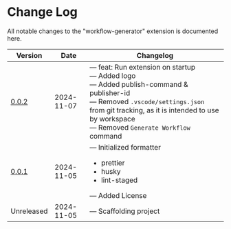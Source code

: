 # Change Log

All notable changes to the "workflow-generator" extension is documented here.

| Version                                                                                                                                      | Date       | Changelog                                                                                                                                                                                                                                                               |
| -------------------------------------------------------------------------------------------------------------------------------------------- | ---------- | ----------------------------------------------------------------------------------------------------------------------------------------------------------------------------------------------------------------------------------------------------------------------- |
| [0.0.2](https://marketplace.visualstudio.com/_apis/public/gallery/publishers/nirvikpurkait/vsextensions/workflow-generator/0.0.2/vspackage)  | 2024-11-07 | &mdash; feat: Run extension on startup <br> &mdash; Added logo <br> &mdash; Added publish-command & publisher-id <br> &mdash; Removed `.vscode/settings.json` from git tracking, as it is intended to use by workspace <br> &mdash; Removed `Generate Workflow` command |
| [0.0.1 ](https://marketplace.visualstudio.com/_apis/public/gallery/publishers/nirvikpurkait/vsextensions/workflow-generator/0.0.1/vspackage) | 2024-11-05 | &mdash; Initialized formatter <ul><li>prettier</li><li>husky</li><li>lint-staged</li></ul> &mdash; Added License                                                                                                                                                        |
| Unreleased                                                                                                                                   | 2024-11-05 | &mdash; Scaffolding project                                                                                                                                                                                                                                             |
